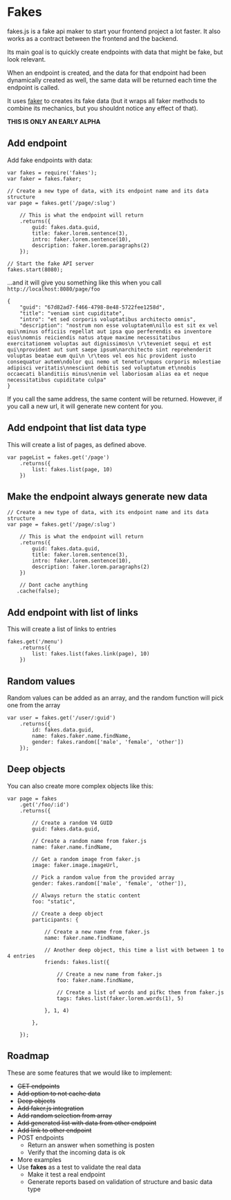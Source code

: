 Fakes
========

fakes.js is a fake api maker to start your frontend project a lot faster. It also works as a contract between the frontend and the backend.

Its main goal is to quickly create endpoints with data that might be fake, but look relevant.

When an endpoint is created, and the data for that endpoint had been dynamically created as well, the same data will be returned each time the endpoint is called.

It uses [faker](https://github.com/FotoVerite/Faker.js) to creates its fake data (but it wraps all faker methods to combine its mechanics, but you shouldnt notice any effect of that).


**THIS IS ONLY AN EARLY ALPHA**

## Add endpoint

Add fake endpoints with data:

    var fakes = require('fakes');
    var faker = fakes.faker;

    // Create a new type of data, with its endpoint name and its data structure
    var page = fakes.get('/page/:slug')
        
        // This is what the endpoint will return
        .returns({
            guid: fakes.data.guid,
            title: faker.lorem.sentence(3),
            intro: faker.lorem.sentence(10),
            description: faker.lorem.paragraphs(2)
        });
      
    // Start the fake API server
    fakes.start(8080);   
    
...and it will give you something like this when you call `http://localhost:8080/page/foo`

    {
        "guid": "67d82ad7-f466-4798-8e48-5722fee1258d",
        "title": "veniam sint cupiditate",
        "intro": "et sed corporis voluptatibus architecto omnis",
        "description": "nostrum non esse voluptatem\nillo est sit ex vel qui\nminus officiis repellat aut ipsa quo perferendis ea inventore eius\nomnis reiciendis natus atque maxime necessitatibus exercitationem voluptas aut dignissimos\n \r\teveniet sequi et est qui\nprovident aut sunt saepe ipsum\narchitecto sint reprehenderit voluptas beatae eum qui\n \r\teos vel eos hic provident iusto consequatur autem\ndolor qui nemo ut tenetur\nquos corporis molestiae adipisci veritatis\nnesciunt debitis sed voluptatum et\nnobis occaecati blanditiis minus\nenim vel laboriosam alias ea et neque necessitatibus cupiditate culpa"
    }
    
If you call the same address, the same content will be returned. However, if you call a new url, it will generate new content for you.
    
## Add endpoint that list data type
    
This will create a list of pages, as defined above.

    var pageList = fakes.get('/page')
        .returns({
            list: fakes.list(page, 10)
        })
    
## Make the endpoint always generate new data 

    // Create a new type of data, with its endpoint name and its data structure
    var page = fakes.get('/page/:slug')
        
        // This is what the endpoint will return
        .returns({
            guid: fakes.data.guid,
            title: faker.lorem.sentence(3),
            intro: faker.lorem.sentence(10),
            description: faker.lorem.paragraphs(2)
        })
      
        // Dont cache anything
       .cache(false);

## Add endpoint with list of links
    
This will create a list of links to entries

    fakes.get('/menu')
        .returns({
            list: fakes.list(fakes.link(page), 10)
        })

    
    
## Random values

Random values can be added as an array, and the random function will pick one from the array

    var user = fakes.get('/user/:guid')
        .returns({
            id: fakes.data.guid,
            name: fakes.faker.name.findName,
            gender: fakes.random(['male', 'female', 'other'])
        });

    
## Deep objects
    
You can also create more complex objects like this:
   
    var page = fakes
        .get('/foo/:id')
        .returns({
            
            // Create a random V4 GUID
            guid: fakes.data.guid,

            // Create a random name from faker.js
            name: faker.name.findName,

            // Get a random image from faker.js
            image: faker.image.imageUrl,

            // Pick a random value from the provided array
            gender: fakes.random(['male', 'female', 'other']),

            // Always return the static content
            foo: "static",

            // Create a deep object
            participants: {

                // Create a new name from faker.js
                name: faker.name.findName,

                // Another deep object, this time a list with between 1 to 4 entries
                friends: fakes.list({ 
                    
                    // Create a new name from faker.js
                    foo: faker.name.findName, 

                    // Create a list of words and pifkc them from faker.js
                    tags: fakes.list(faker.lorem.words(1), 5)

                }, 1, 4)

            },

        });

   
## Roadmap

These are some features that we would like to implement:

- ~~GET endpoints~~
- ~~Add option to not cache data~~
- ~~Deep objects~~
- ~~Add faker.js integration~~
- ~~Add random selection from array~~
- ~~Add generated list with data from other endpoint~~
- ~~Add link to other endpoint~~
- POST endpoints
  - Return an answer when something is posten
  - Verify that the incoming data is ok
- More examples
- Use **fakes** as a test to validate the real data
  - Make it test a real endpoint
  - Generate reports based on validation of structure and basic data type
  
 